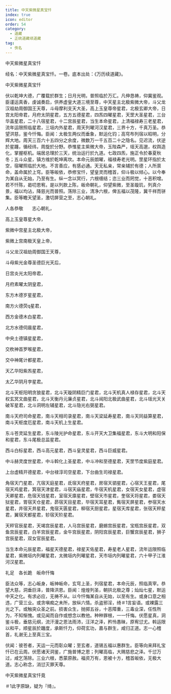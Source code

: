 ```yaml
---
title: 中天紫微星真宝忏
index: true
icon: editor
order: 54
category:
  - 道藏
  - 正统道藏续道藏
tag:
  - 佚名
---
```


中天紫微星真宝忏  

经名：中天紫微星真宝忏。一卷。底本出处：《万历续道藏》。  

中天紫微星真宝忏  

伏以乾坤大德，广覆载於群生；日月光明，普照临於万汇。凡伸恳祷，仰冀鉴观。臣谨运真香，虔诚奏启，供养虚皇大道三境至尊，中天星主北极紫微大帝，斗父龙汉祖劫周御国王天尊，斗母摩利支天大圣，高上玉皇尊帝星君，北极玄卿大帝，日宫太阳帝君，月府太阴星君，五方五德星君，四炁四曜星君，天罡大圣星君，三台华盖星君，二十八宿星君，十二宫辰星君，当生本命星君，上清福禄寿三老星君，流年运限照临星君，三垣内外星君，周天列曜河汉星君，三界十方，千真万圣。恭望洪慈，鉴今忏悔。臣闻：太极生两仪而垂象，默运化钧；高穹布列宿以昭明，分辉大地。周天三百六十五四分之余度，微数万一千五百二十之隐名。见迟流，伏逆於星躔，循经纬，周旋於分野。恭惟星主紫微大帝，玉陛森严，瑶天高邈，权舆造化，掌握枢机。端居总理於三天，统治运行於九道。七政四炁，施正令於春夏秋冬；五斗众星，镇方维於乾坤离坎。本命元辰朗曜，福禄寿老光明。罡星环指於太空，宿曜照临於大地。不言善应，有感必通。天无私亲，常亲辅於有德；人所禀命，盖命属於上穹。臣等皈依，恭修宝忏，望皇灵而稽首，仰斗极以倾心。以今奉为某自从无始，乃至有生。纵一念以冥行，六根缠结；恣三业而罔觉，十恶积增。若不忏陈，曷叨恩宥。是以列款上陈，皈命朝礼，仰望紫微，至圣璇玑，列真介景，福以均沾，降慈光而普照。荡除三业，清净六根，俾五福以茂隆，冀千祥而骈集。臣等瞻天望圣，激切屏营之至，志心朝礼。  

人各恭敬　　志心朝礼，  

高上玉皇尊星大帝，  

紫微中宫星主北极大帝，  

紫微上宫南极天皇上帝，  

斗父龙汉祖劫周御国王天尊，  

斗母紫光金尊圣德巨光天后，  

日宫炎光太阳帝君，  

月府素曜太阴皇君，  

东方木德岁星星君，  

南方火德荧星君，  

西方金德木白星君，  

北方水德伺晨星君，  

中央土德镇星星君，  

交杴神首罗喉星君，  

交中神尾计都星君，  

天乙华阳紫炁星君，  

太乙华阴月孛星君。  

北斗天枢阳明贪狼星君，北斗天璇阴精巨门星君，北斗天机真人禄存星君，北斗天权玄冥文曲星君，北斗天衡丹元廉贞星君，北斗闿阳北极武曲星君，北斗瑶光天关破军星君，北斗洞明左辅星君，北斗隐光右弼星君。  

南斗天府司命星君，南斗天相司录星君，南斗天梁延寿星君，南斗天同益算星君，南斗天枢度厄星君，南斗天机上生星君。  

东斗苍灵延生星君，东斗陵光护命星君，东斗开天大卫集福星君，东斗大明和阳保和星君，东斗尾极总监星君。  

西斗白标星君，西斗高元星君，西斗皇灵星君，西斗巨威星君。  

中斗赫灵度世星君，中斗斡化上圣星君，中斗冲和至德星君，天罡节度紫庭星君。  

上台虚精开德星君，中台禄淳司空星君，下台曲生司禄星君。  

角宿天门星君，亢宿天庭星君，氐宿天府星君，房宿天驷星君，心宿天王星君，尾宿天鸡星君，箕宿天津星君，斗宿天庙星君，牛宿天机星君，女宿天女星君，虚宿天卿星君，危宿天钱星君，室宿天廪星君，壁宿天市星君，奎宿天将星君，娄宿天狱星君，胃宿天仓星君，昴宿天目星君，毕宿天耳星君，觜宿天屏星君，参宿天水星君，井宿天井星君，鬼宿天匮星君，柳宿天厨星君，星宿天库星君，张宿天秤星君，翼宿天都星君，轸宿天阶星君。  

天秤官辰星君，天竭宫辰星君，人马宫辰星君，磨蜴宫辰星君，宝瓶宫辰星君，双鱼宫辰星君，白羊宫辰星君，金牛宫辰星君，阴阳宫辰星君，巨蟹宫辰星君，狮子宫辰星君，双女官辰星君。  

当生本命元辰星君，福星天德星君，禄星天佑星君，寿星老人星君，流年运限照临星君，紫微垣内列曜星君，太微垣内列曜星君，天市垣内列曜星君，六十甲子江淮河汉星君。  

礼足　各长跪　皈命忏悔  

臣法众等，志心皈身，皈神皈命，玄穹上圣，列宿星君，本命元辰，照临真宰。恭望大慈，洞垂巨泽，普降洪恩。臣闻：煌煌列圣，朝拱北极之尊；灿灿七星，默运中天之化。有求必应，无祷不从。以今忏悔某自从无始，以至有生。或身口意之相违，广营三业。或贪嗔痴之未所，放纵六情。杀盗邪淫，绮＃1言妄语。或裸露三光之下。或触突众圣之前。损害众生，抛掷五谷，十恶障重，三毒业深，任性所为，不知惭愧。或见闻而自作或想念以教他。种种罪根，一一忏悔。伏愿星真，洞鉴斗极，垂慈元纲，流汗漫之恩法雨沛，汪洋之泽，矜怜愚昧，原宥愆尤。斡运限以和平，顺星辰於躔度，承斯忏力，仰荷玄功，嘉与群生，咸归正道。志一心稽首，礼谢无上至真三宝。  

伏闻：彼苍者，天运一元而彰众曜；至玄者，道锡五福以惠群生。臣等向来拜礼宝忏已在云周。伏愿诸天洞鉴，广施普博之恩；列曜高临，大赐慈悲之泽。千愆万过，咸乞荡除。三业六根，悉蒙原赦。福资万有，恩被十方，稽首皈依，无极大道。志心称念，消愆灭罪天尊。  

中天紫微星真宝忏竟  

＃1此字原缺，疑为『绮』。  
